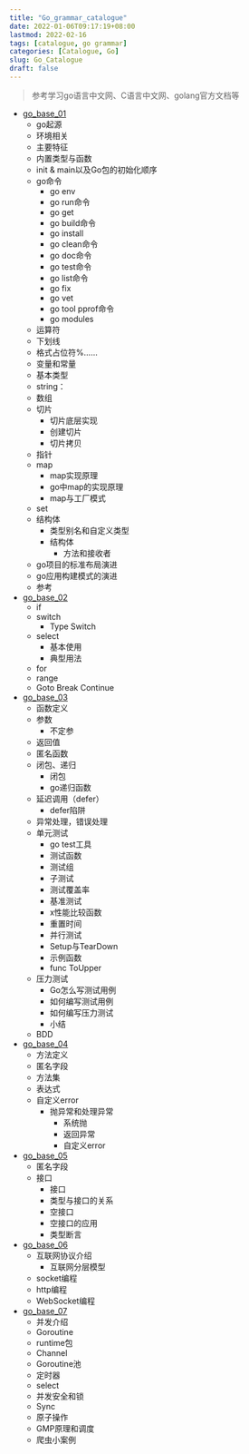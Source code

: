 ```yaml
---
title: "Go_grammar_catalogue"
date: 2022-01-06T09:17:19+08:00
lastmod: 2022-02-16
tags: [catalogue, go grammar]
categories: [Catalogue, Go]
slug: Go_Catalogue
draft: false
---
```

> 参考学习go语言中文网、C语言中文网、golang官方文档等

- [go_base_01](https://qizhengzou.github.io/go_base_01/)
    - go起源
    - 环境相关
    - 主要特征
    - 内置类型与函数
    - init & main以及Go包的初始化顺序
    - go命令
        - go env
        - go run命令
        - go get
        - go build命令
        - go install
        - go clean命令
        - go doc命令
        - go test命令
        - go list命令
        - go fix
        - go vet
        - go tool pprof命令
        - go modules
    - 运算符
    - 下划线
    - 格式占位符%……
    - 变量和常量
    - 基本类型
    - string：
    - 数组
    - 切片
        - 切片底层实现
        - 创建切片
        - 切片拷贝
    - 指针
    - map
        - map实现原理
        - go中map的实现原理
        - map与工厂模式
    - set
    - 结构体
        - 类型别名和自定义类型
        - 结构体
            - 方法和接收者
    - go项目的标准布局演进
    - go应用构建模式的演进
    - 参考
- [go_base_02](https://qizhengzou.github.io/go_base_02/)
    - if
    - switch
        - Type Switch
    - select
        - 基本使用
        - 典型用法
    - for
    - range
    - Goto Break Continue
- [go_base_03](https://qizhengzou.github.io/go_base_03/)
    - 函数定义
    - 参数
        - 不定参
    - 返回值
    - 匿名函数
    - 闭包、递归
        - 闭包
        - go递归函数
    - 延迟调用（defer）
        - defer陷阱
    - 异常处理，错误处理
    - 单元测试
        - go test工具
        - 测试函数
        - 测试组
        - 子测试
        - 测试覆盖率
        - 基准测试
        - x性能比较函数
        - 重置时间
        - 并行测试
        - Setup与TearDown
        - 示例函数
        - func ToUpper
    - 压力测试
        - Go怎么写测试用例
        - 如何编写测试用例
        - 如何编写压力测试
        - 小结
    - BDD
- [go_base_04](https://qizhengzou.github.io/go_base_04/)
    - 方法定义
    - 匿名字段
    - 方法集
    - 表达式
    - 自定义error
        - 抛异常和处理异常
            - 系统抛
            - 返回异常
            - 自定义error
- [go_base_05](https://qizhengzou.github.io/go_base_05/)
    - 匿名字段
    - 接口
        - 接口
        - 类型与接口的关系
        - 空接口
        - 空接口的应用
        - 类型断言
- [go_base_06](https://qizhengzou.github.io/go_base_06/)
    - 互联网协议介绍
        - 互联网分层模型
    - socket编程
    - http编程
    - WebSocket编程
- [go_base_07](https://qizhengzou.github.io/go_base_07/)
    - 并发介绍
    - Goroutine
    - runtime包
    - Channel
    - Goroutine池
    - 定时器
    - select
    - 并发安全和锁
    - Sync
    - 原子操作
    - GMP原理和调度
    - 爬虫小案例
